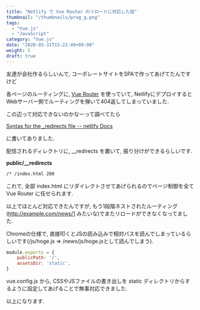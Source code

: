 ```yaml
---
title: "Netlify で Vue Router のリロードに対応した話"
thumbnail: "/thumbnails/prog_g.png"
tags:
  - "Vue.js"
  - "JavaScript"
category: "Vue.js"
date: "2020-03-31T15:22:49+09:00"
weight: 5
draft: true
---
```


友達が会社作るらしいんで, コーポレートサイトをSPAで作ってあげてたんですけど

各ページのルーティングに,
[Vue Router](https://router.vuejs.org/ja/)
を使っていて, NetlifyにデプロイするとWebサーバー側でルーティングを弾いて404返してしまっていました.

この辺って対応できないのかなーって調べてたら

[Syntax for the _redirects file  -- netlify Docs](https://docs.netlify.com/routing/redirects/#syntax-for-the-redirects-file)

に書いてありました.

配信されるディレクトリに, __redirects を置いて, 振り分けができるらしいです.

**public/__redirects**

``` txt
/* /index.html 200
```

これで, 全部 index.html にリダイレクトさせてあげられるのでページ制御を全て Vue Router に任せられます.

以上でほとんど対応できたんですが,
もう1段階ネストされたルーティング(http://example.com/news/1 みたいな)でまたリロードができなくなってました.

Chromeの仕様で, 直接叩くとJSの読み込みで相対パスを読んでしまっているらしいです(/js/hoge.js => /news/js/hoge.jsとして読んでしまう).

``` javascript
module.exports = {
    publicPath: '/',
    assetsDir: 'static',
}
```

vue.config.js から, CSSやJSファイルの書き出しを static ディレクトリからするように設定してあげることで無事対応できました.

以上になります.
